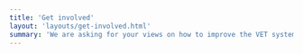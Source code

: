```yaml
---
title: 'Get involved'
layout: 'layouts/get-involved.html'
summary: 'We are asking for your views on how to improve the VET system. There will be multiple opportunities for you to provide your feedback, views and thoughts on improving VET.  This will include discussion papers, workshops and online surveys. We will continue to update this page with opportunities to engage in the coming weeks and months.'
---
```


